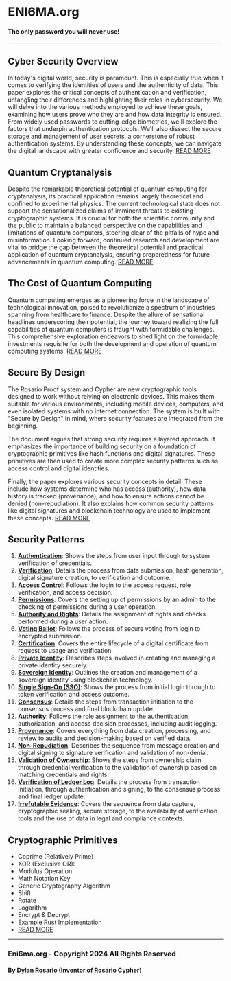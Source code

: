 # ENI6MA.org
#### The only password you will never use!
---

## Cyber Security Overview
In today's digital world, security is paramount.  This is especially true when it comes to verifying the identities of users and the authenticity of data. This paper explores the critical concepts of authentication and verification, untangling their differences and highlighting their roles in cybersecurity. We will delve into the various methods employed to achieve these goals, examining how users prove who they are and how data integrity is ensured. From widely used passwords to cutting-edge biometrics, we'll explore the factors that underpin authentication protocols. We'll also dissect the secure storage and management of user secrets, a cornerstone of robust authentication systems. By understanding these concepts, we can navigate the digital landscape with greater confidence and security.   [READ MORE](CyberSecurity.Overview.md) 


## Quantum Cryptanalysis

Despite the remarkable theoretical potential of quantum computing for cryptanalysis, its practical application remains largely theoretical and confined to experimental physics. The current technological state does not support the sensationalized claims of imminent threats to existing cryptographic systems. It is crucial for both the scientific community and the public to maintain a balanced perspective on the capabilities and limitations of quantum computers, steering clear of the pitfalls of hype and misinformation. Looking forward, continued research and development are vital to bridge the gap between the theoretical potential and practical application of quantum cryptanalysis, ensuring preparedness for future advancements in quantum computing.  [READ MORE](Quantum.Cryptanalysis.md) 

## The Cost of Quantum Computing

Quantum computing emerges as a pioneering force in the landscape of technological innovation, poised to revolutionize a spectrum of industries spanning from healthcare to finance. Despite the allure of sensational headlines underscoring their potential, the journey toward realizing the full capabilities of quantum computers is fraught with formidable challenges. This comprehensive exploration endeavors to shed light on the formidable investments requisite for both the development and operation of quantum computing systems.  [READ MORE](Cost.QuantumComputers.md)


## Secure By Design

The Rosario Proof system and Cypher are new cryptographic tools designed to work without relying on electronic devices. This makes them suitable for various environments, including mobile devices, computers, and even isolated systems with no internet connection. The system is built with "Secure by Design" in mind, where security features are integrated from the beginning.

The document argues that strong security requires a layered approach. It emphasizes the importance of building security on a foundation of cryptographic primitives like hash functions and digital signatures. These primitives are then used to create more complex security patterns such as access control and digital identities.

Finally, the paper explores various security concepts in detail. These include how systems determine who has access (authority), how data history is tracked (provenance), and how to ensure actions cannot be denied (non-repudiation). It also explains how common security patterns like digital signatures and blockchain technology are used to implement these concepts. [READ MORE](Secure.By.Design.md)

## Security Patterns

1. **[Authentication](Security.Patterns.md#1-authentication)**: Shows the steps from user input through to system verification of credentials.
2. **[Verification](Security.Patterns.md#2-verification)**: Details the process from data submission, hash generation, digital signature creation, to verification and outcome.
3. **[Access Control](Security.Patterns.md#3-access-control)**: Follows the login to the access request, role verification, and access decision.
4. **[Permissions](Security.Patterns.md#4-permissions)**: Covers the setting up of permissions by an admin to the checking of permissions during a user operation.
5. **[Authority and Rights](Security.Patterns.md#5-authority-and-rights)**: Details the assignment of rights and checks performed during a user action.
6. **[Voting Ballot](Security.Patterns.md#6-voting-ballot)**: Follows the process of secure voting from login to encrypted submission.
7. **[Certification](Security.Patterns.md#7-certification)**: Covers the entire lifecycle of a digital certificate from request to usage and verification.
8. **[Private Identity](Security.Patterns.md#8-private-identity)**: Describes steps involved in creating and managing a private identity securely.
9. **[Sovereign Identity](Security.Patterns.md#9-sovereign-identity)**: Outlines the creation and management of a sovereign identity using blockchain technology.
10. **[Single Sign-On (SSO)](Security.Patterns.md#10-single-sign-on-sso)**: Shows the process from initial login through to token verification and access outcome.
11. **[Consensus](Security.Patterns.md#11-consensus)**: Details the steps from transaction initiation to the consensus process and final blockchain update.
12. **[Authority](Security.Patterns.md#12-authority)**: Follows the role assignment to the authentication, authorization, and access decision processes, including audit logging.
13. **[Provenance](Security.Patterns.md#13-provenance)**: Covers everything from data creation, processing, and review to audits and decision-making based on verified data.
14. **[Non-Repudiation](Security.Patterns.md#14-non-repudiation)**: Describes the sequence from message creation and digital signing to signature verification and validation of non-denial.
15. **[Validation of Ownership](Security.Patterns.md#15-validation-of-ownership)**: Shows the steps from ownership claim through credential verification to the validation of ownership based on matching credentials and rights.
16. **[Verification of Ledger Log](Security.Patterns.md#16-verification-of-data)**: Details the process from transaction initiation, through authentication and signing, to the consensus process and final ledger update.
17. **[Irrefutable Evidence](Security.Patterns.md#17-irrefutable-evidence)**: Covers the sequence from data capture, cryptographic sealing, secure storage, to the availability of verification tools and the use of data in legal and compliance contexts.




## Cryptographic Primitives

 - Coprime (Relatively Prime)
 - XOR (Exclusive OR):
 - Modulus Operation
 - Math Notation Key
 - Generic Cryptography Algorithm
 - Shift
 - Rotate
 - Logarithm
 - Encrypt & Decrypt
 - Example Rust Implementation
 - [READ MORE](Cryptographic.Primitives.md)


---

### Eni6ma.org - Copyright 2024 All Rights Reserved
#### By Dylan Rosario (Inventor of Rosario Cypher)